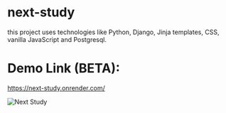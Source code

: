 # next-study
this project uses technologies like Python, Django, Jinja templates, CSS, vanilla JavaScript and Postgresql.
# Demo Link (BETA):
https://next-study.onrender.com/

![Next Study](https://github.com/Liam-Piro/next-study/assets/109366637/ffde6724-33cb-404c-b04c-363c9e489ff2)
